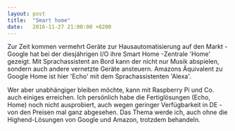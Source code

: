 ```yaml
---
layout: post
title:  "Smart home"
date:   2016-11-27 21:00:00 +0200
---
```


Zur Zeit kommen vermehrt Geräte zur Hausautomatisierung auf den Markt - Google hat bei der diesjährigen I/O ihre Smart Home -Zentrale 'Home' gezeigt. Mit Sprachassistent an Bord kann der nicht nur Musik abspielen, sondern auch andere vernetzte Geräte ansteuern.
Amazons Äquivalent zu Google Home ist hier 'Echo' mit dem Sprachassistenten 'Alexa'.

Wer aber unabhängiger bleiben möchte, kann mit Raspberry Pi und Co. auch einiges erreichen.
Ich persönlich habe die Fertiglösungen (Echo, Home) noch nicht ausprobiert, auch wegen geringer Verfügbarkeit in DE - von den Preisen mal ganz abgesehen.
Das Thema werde ich, auch ohne die Highend-Lösungen von Google und Amazon, trotzdem behandeln.
